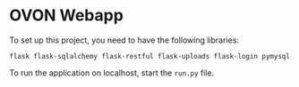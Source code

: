 # OVON Webapp

To set up this project, you need to have the following libraries:

`flask flask-sqlalchemy flask-restful flask-uploads flask-login pymysql`

To run the application on localhost, start the `run.py` file.

